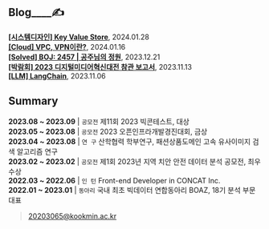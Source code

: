 
Blog____✍️  
---

**[[시스템디자인] Key Value Store](https://noooey.tistory.com/75)**, 2024.01.28 <br/> 
**[[Cloud] VPC, VPN이란?](https://noooey.tistory.com/74)**, 2024.01.16 <br/> 
**[[Solved] BOJ: 2457 | 공주님의 정원](https://noooey.tistory.com/73)**, 2023.12.21 <br/> 
**[[박람회] 2023 디지털미디어혁신대전 참관 보고서](https://noooey.tistory.com/70)**, 2023.11.13 <br/> 
**[[LLM] LangChain](https://noooey.tistory.com/69)**, 2023.11.06 <br/> 


Summary  
---
**2023.08 ~ 2023.09** | `공모전`  제11회 2023 빅콘테스트, 대상  
**2023.05 ~ 2023.08** | `공모전`  2023 오픈인프라개발경진대회, 금상  
**2023.04 ~ 2023.08** | `연 구`  산학협력 학부연구,  패션상품도메인 고속 유사이미지 검색 알고리즘 연구  
**2023.02 ~ 2023.02** | `공모전`  제1회 2023년 지역 치안 안전 데이터 분석 공모전, 최우수상  
**2022.03 ~ 2022.06** | `인 턴`  Front-end Developer in CONCAT Inc.  
**2022.01 ~ 2023.01** | `동아리` 국내 최초 빅데이터 연합동아리 BOAZ, 18기 분석 부문 대표

> 20203065@kookmin.ac.kr